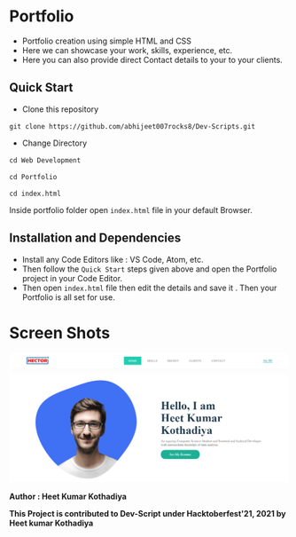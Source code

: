 # **Portfolio**

- Portfolio creation using simple HTML and CSS
- Here we can showcase your work, skills, experience, etc.
- Here you can also provide direct Contact details to your to your clients.

## **Quick Start**
- Clone this repository

``` 
git clone https://github.com/abhijeet007rocks8/Dev-Scripts.git
```
- Change Directory

```
cd Web Development
```
```
cd Portfolio
```
```
cd index.html
```
Inside portfolio folder open ```index.html``` file in your default Browser.

## **Installation and Dependencies**

- Install any Code Editors like : VS Code, Atom, etc.
- Then follow the ```Quick Start``` steps given above and open the Portfolio project in your Code Editor.
- Then open ```index.html``` file then edit the details and save it . Then your Portfolio is all set for use.

# **Screen Shots**

![](https://raw.githubusercontent.com/heet-kumar/TestingRepo/main/Pictures/Portfolio/s2.png)

**Author : Heet Kumar Kothadiya**

**This Project is contributed to Dev-Script under Hacktoberfest'21, 2021 by Heet kumar Kothadiya**